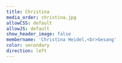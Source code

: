 ```yaml
---
title: Christina
media_order: christina.jpg
allowCSS: default
allowJS: default
show_header_image: false
membername: 'Christina Heidel,<br>Gesang'
color: secondary
direction: left
---
```


